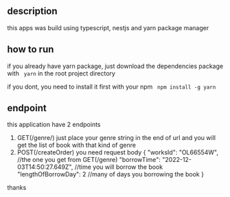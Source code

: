 ## description

this apps was build using typescript, nestjs and yarn package manager

## how to run

if you already have yarn package, just download the dependencies package with
` yarn`
in the root project directory

if you dont, you need to install it first with your npm
` npm install -g yarn`

## endpoint

this application have 2 endpoints

1. GET(/genre/<genre>)
   just place your genre string in the end of url and you will get the list of book with that kind of genre
2. POST(/createOrder)
   you need request body
   {
   "worksId": "OL66554W", //the one you get from GET(/genre)
   "borrowTime": "2022-12-03T14:50:27.649Z", //time you will borrow the book
   "lengthOfBorrowDay": 2 //many of days you borrowing the book
   }

thanks
